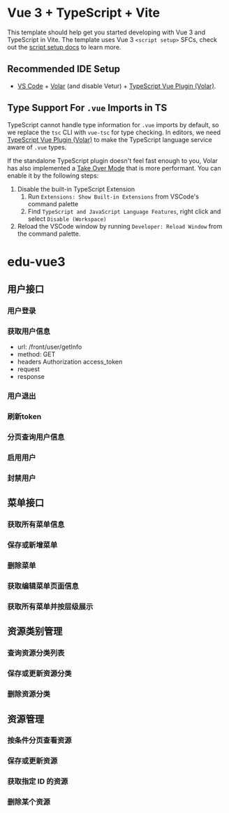 # Vue 3 + TypeScript + Vite

This template should help get you started developing with Vue 3 and TypeScript in Vite. The template uses Vue 3 `<script setup>` SFCs, check out the [script setup docs](https://v3.vuejs.org/api/sfc-script-setup.html#sfc-script-setup) to learn more.

## Recommended IDE Setup

- [VS Code](https://code.visualstudio.com/) + [Volar](https://marketplace.visualstudio.com/items?itemName=Vue.volar) (and disable Vetur) + [TypeScript Vue Plugin (Volar)](https://marketplace.visualstudio.com/items?itemName=Vue.vscode-typescript-vue-plugin).

## Type Support For `.vue` Imports in TS

TypeScript cannot handle type information for `.vue` imports by default, so we replace the `tsc` CLI with `vue-tsc` for type checking. In editors, we need [TypeScript Vue Plugin (Volar)](https://marketplace.visualstudio.com/items?itemName=Vue.vscode-typescript-vue-plugin) to make the TypeScript language service aware of `.vue` types.

If the standalone TypeScript plugin doesn't feel fast enough to you, Volar has also implemented a [Take Over Mode](https://github.com/johnsoncodehk/volar/discussions/471#discussioncomment-1361669) that is more performant. You can enable it by the following steps:

1. Disable the built-in TypeScript Extension
   1. Run `Extensions: Show Built-in Extensions` from VSCode's command palette
   2. Find `TypeScript and JavaScript Language Features`, right click and select `Disable (Workspace)`
2. Reload the VSCode window by running `Developer: Reload Window` from the command palette.
# edu-vue3

## 用户接口
### 用户登录
### 获取用户信息
- url: /front/user/getInfo
- method: GET
- headers Authorization access_token
- request 
- response
### 用户退出
### 刷新token
### 分页查询用户信息
### 启用用户
### 封禁用户
## 菜单接口
### 获取所有菜单信息
### 保存或新增菜单
### 删除菜单
### 获取编辑菜单页面信息
### 获取所有菜单并按层级展示
## 资源类别管理
### 查询资源分类列表
### 保存或更新资源分类
### 删除资源分类
## 资源管理
### 按条件分页查看资源
### 保存或更新资源
### 获取指定 ID 的资源
### 删除某个资源
